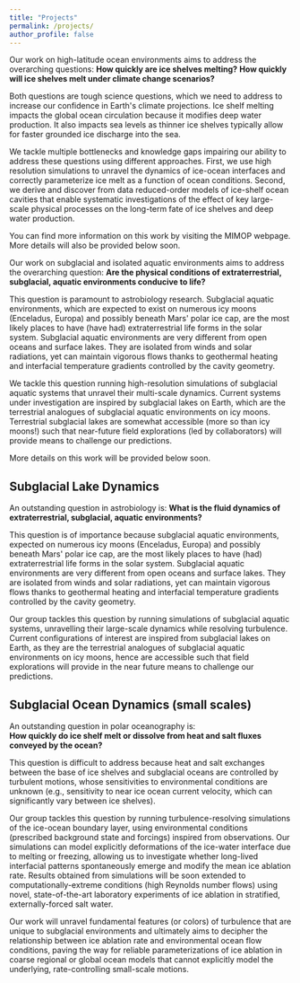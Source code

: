 ```yaml
---
title: "Projects"
permalink: /projects/
author_profile: false
---
```


Our work on high-latitude ocean environments aims to address the overarching questions: 
**How quickly are ice shelves melting?** 
**How quickly will ice shelves melt under climate change scenarios?** 

Both questions are tough science questions, which we need to address to increase our confidence in Earth's climate projections. Ice shelf melting impacts the global ocean circulation because it modifies deep water production. It also impacts sea levels as thinner ice shelves typically allow for faster grounded ice discharge into the sea. 

We tackle multiple bottlenecks and knowledge gaps impairing our ability to address these questions using different approaches. First, we use high resolution simulations to unravel the dynamics of ice-ocean interfaces and correctly parameterize ice melt as a function of ocean conditions. Second, we derive and discover from data reduced-order models of ice-shelf ocean cavities that enable systematic investigations of the effect of key large-scale physical processes on the long-term fate of ice shelves and deep water production.  

You can find more information on this work by visiting the MIMOP webpage. More details will also be provided below soon.

Our work on subglacial and isolated aquatic environments aims to address the overarching question: 
**Are the physical conditions of extraterrestrial, subglacial, aquatic environments conducive to life?** 

This question is paramount to astrobiology research. Subglacial aquatic environments, which are expected to exist on numerous icy moons (Enceladus, Europa) and possibly beneath Mars' polar ice cap, are the most likely places to have (have had) extraterrestrial life forms in the solar system. Subglacial aquatic environments are very different from open oceans and surface lakes. They are isolated from winds and solar radiations, yet can maintain vigorous flows thanks to geothermal heating and interfacial temperature gradients controlled by the cavity geometry. 

We tackle this question running high-resolution simulations of subglacial aquatic systems that unravel their multi-scale dynamics. Current systems under investigation are inspired by subglacial lakes on Earth, which are the terrestrial analogues of subglacial aquatic environments on icy moons. Terrestrial subglacial lakes are somewhat accessible (more so than icy moons!) such that near-future field explorations (led by collaborators) will provide means to challenge our predictions. 

More details on this work will be provided below soon.

## Subglacial Lake Dynamics

An outstanding question in astrobiology is:
**What is the fluid dynamics of extraterrestrial, subglacial, aquatic environments?**

This question is of importance because subglacial aquatic environments, expected on numerous icy moons (Enceladus, Europa) and possibly beneath Mars' polar ice cap, are the most likely places to have (had) extraterrestrial life forms in the solar system. Subglacial aquatic environments are very different from open oceans and surface lakes. They are isolated from winds and solar radiations, yet can maintain vigorous flows thanks to geothermal heating and interfacial temperature gradients controlled by the cavity geometry.  

Our group tackles this question by running simulations of subglacial aquatic systems, unravelling their large-scale dynamics while resolving turbulence. Current configurations of interest are inspired from subglacial lakes on Earth, as they are the terrestrial analogues of subglacial aquatic environments on icy moons, hence are accessible such that field explorations will provide in the near future means to challenge our predictions. 

## Subglacial Ocean Dynamics (small scales)

An outstanding question in polar oceanography is:  
**How quickly do ice shelf melt or dissolve from heat and salt fluxes conveyed by the ocean?**

This question is difficult to address because heat and salt exchanges between the base of ice shelves and subglacial oceans are controlled by turbulent motions, whose sensitivities to environmental conditions are unknown (e.g., sensitivity to near ice ocean current velocity, which can significantly vary between ice shelves). 

Our group tackles this question by running turbulence-resolving simulations of the ice-ocean boundary layer, using environmental conditions (prescribed background state and forcings) inspired from observations. Our simulations can model explicitly deformations of the ice-water interface due to melting or freezing, allowing us to investigate whether long-lived interfacial patterns spontaneously emerge and modify the mean ice ablation rate. Results obtained from simulations will be soon extended to computationally-extreme conditions (high Reynolds number flows) using novel, state-of-the-art laboratory experiments of ice ablation in stratified, externally-forced salt water.    

Our work will unravel fundamental features (or colors) of turbulence that are unique to subglacial environments and ultimately aims to decipher the relationship between ice ablation rate and environmental ocean flow conditions, paving the way for reliable parameterizations of ice ablation in coarse regional or global ocean models that cannot explicitly model the underlying, rate-controlling small-scale motions.



